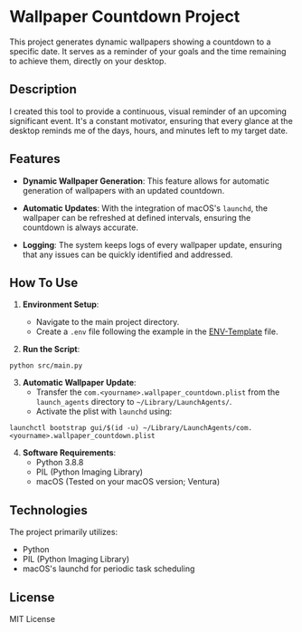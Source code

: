 # Wallpaper Countdown Project

This project generates dynamic wallpapers showing a countdown to a specific date. It serves as a reminder of your goals and the time remaining to achieve them, directly on your desktop.

## Description

I created this tool to provide a continuous, visual reminder of an upcoming significant event. It's a constant motivator, ensuring that every glance at the desktop reminds me of the days, hours, and minutes left to my target date.

## Features

- **Dynamic Wallpaper Generation**: This feature allows for automatic generation of wallpapers with an updated countdown.
  
- **Automatic Updates**: With the integration of macOS's `launchd`, the wallpaper can be refreshed at defined intervals, ensuring the countdown is always accurate.

- **Logging**: The system keeps logs of every wallpaper update, ensuring that any issues can be quickly identified and addressed.

## How To Use

1. **Environment Setup**:
    - Navigate to the main project directory.
    - Create a `.env` file following the example in the [ENV-Template](ENV-template.txt) file.


2. **Run the Script**:
``` 
python src/main.py
```

3. **Automatic Wallpaper Update**:
    - Transfer the `com.<yourname>.wallpaper_countdown.plist` from the `launch_agents` directory to `~/Library/LaunchAgents/`.
    - Activate the plist with `launchd` using:
```
launchctl bootstrap gui/$(id -u) ~/Library/LaunchAgents/com.<yourname>.wallpaper_countdown.plist
```


4. **Software Requirements**:
    - Python 3.8.8
    - PIL (Python Imaging Library)
    - macOS (Tested on your macOS version; Ventura)

## Technologies

The project primarily utilizes:
- Python
- PIL (Python Imaging Library)
- macOS's launchd for periodic task scheduling

## License
MIT License
